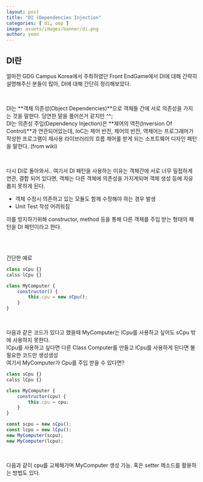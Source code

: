 ```yaml
---
layout: post
title: "DI (Dependencies Injection"
categories: [ di, oop ]
image: assets/images/banner/di.png
author: yeon
---
```


## DI란

얼마전 GDG Campus Korea에서 주최하였던 Front EndGame에서 DI에 대해 간략히 설명해주신 분들이 많아,
DI에 대해 간단히 정리해보았다. <br>

<br>

DI는 **객체 의존성(Object Dependencies)**으로 객체들 간에 서로 의존성을 가지는 것을 말한다. 당연한 말을 풀어쓴거 같지만 ^^;<br>
DI는 의존성 주입(Dependency Injection)은 **제어의 역전(Inversion Of Control)**과 연관되어있는데,
IoC는 제어 반전, 제어의 반전, 역제어는 프로그래머가 작성한 프로그램이 재사용 라이브러리의 흐름 제어를 받게 되는 소프트웨어 디자인 패턴을 말한다. (from wiki) <br>

<br>

다시 DI로 돌아와서.. 여기서 DI 패턴을 사용하는 이유는 객체간에 서로 너무 밀접하게 연관, 결합 되어 있다면,
객체는 다른 객체에 의존성을 가지게되며 객체 생성 등에 자유롭지 못하게 된다. <br>
- 객체 수정시 의존하고 있는 모듈도 함께 수정해야 하는 경우 발생
- Unit Test 작성 어려워짐

이를 방지하기위해 constructor, method 등을 통해 다른 객체를 주입 받는 형태의 패턴을 DI 패턴이라고 한다. <br>

<br><br>

간단한 예로 <br>

```javascript
class sCpu {}
calss lCpu {}

class MyComputer {
    constructor() {
        this.cpu = new sCpu();       
    }
}
```

<br>

다음과 같은 코드가 있다고 했을때 MyComputer는 lCpu를 사용하고 싶어도 sCpu 밖에 사용하지 못한다. <br>
lCpu를 사용하고 싶다면 다른 Class Computer를 만들고 lCpu를 사용하게 된다면 불필요한 코드만 생성생성 <br>
여기서 MyComputer가 Cpu를 주입 받을 수 있다면? <br>

```javascript
class sCpu {}
calss lCpu {}

class MyComputer {
    constructor(cpu) {
        this.cpu = cpu;       
    }
}

const scpu = new sCpu();
const lcpu = new lCpu();
new MyComputer(scpu);
new MyComputer(lcpu);
```

<br>

다음과 같이 cpu를 교체해가며 MyComputer 생성 가능. 혹은 setter 메소드를 활용하는 방법도 있다.


<br>

<br><br><br>